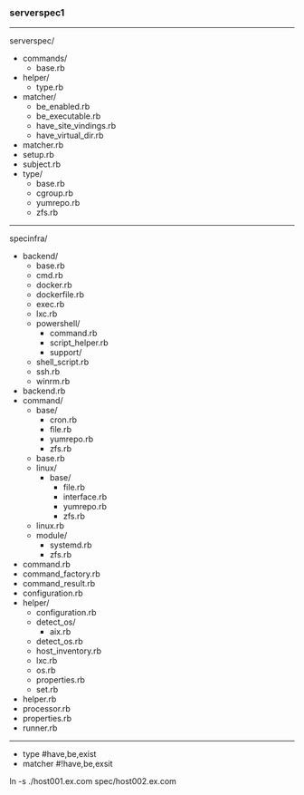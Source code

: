 ### serverspec1
---

serverspec/
- commands/
  - base.rb
- helper/
  - type.rb
- matcher/
  - be_enabled.rb
  - be_executable.rb
  - have_site_vindings.rb
  - have_virtual_dir.rb
- matcher.rb
- setup.rb
- subject.rb
- type/
  - base.rb
  - cgroup.rb
  - yumrepo.rb
  - zfs.rb
---
specinfra/
- backend/
  - base.rb
  - cmd.rb
  - docker.rb
  - dockerfile.rb
  - exec.rb
  - lxc.rb
  - powershell/
    - command.rb
    - script_helper.rb
    - support/
  - shell_script.rb
  - ssh.rb
  - winrm.rb
- backend.rb
- command/
  - base/
    - cron.rb
    - file.rb
    - yumrepo.rb
    - zfs.rb
  - base.rb
  - linux/
    - base/
      - file.rb
      - interface.rb
      - yumrepo.rb
      - zfs.rb
  - linux.rb
  - module/
    - systemd.rb
    - zfs.rb
- command.rb
- command_factory.rb
- command_result.rb
- configuration.rb
- helper/
  - configuration.rb
  - detect_os/
    - aix.rb
  - detect_os.rb
  - host_inventory.rb
  - lxc.rb
  - os.rb
  - properties.rb
  - set.rb
- helper.rb
- processor.rb
- properties.rb
- runner.rb

---
- type     #have,be,exist
- matcher  #!have,be,exsit

ln -s ./host001.ex.com spec/host002.ex.com

